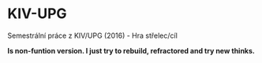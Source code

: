 # KIV-UPG
Semestrální práce z KIV/UPG (2016) - Hra střelec/cíl

<b>Is non-funtion version. I just try to rebuild, refractored and try new thinks.</b>
